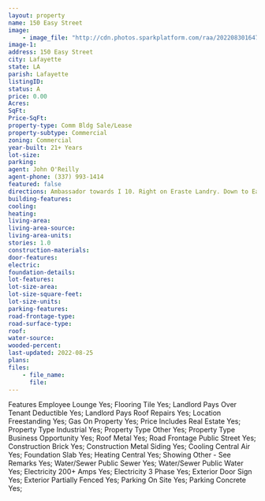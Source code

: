 ```yaml
---
layout: property
name: 150 Easy Street 
image:
    - image_file: "http://cdn.photos.sparkplatform.com/raa/20220830164721968080000000.jpg"
image-1:
address: 150 Easy Street
city: Lafayette
state: LA
parish: Lafayette
listingID: 
status: A
price: 0.00
Acres: 
SqFt: 
Price-SqFt: 
property-type: Comm Bldg Sale/Lease
property-subtype: Commercial
zoning: Commercial
year-built: 21+ Years
lot-size: 
parking: 
agent: John O'Reilly
agent-phone: (337) 993-1414
featured: false
directions: Ambassador towards I 10. Right on Eraste Landry. Down to Easy Street take a right. Property on the right.
building-features: 
cooling: 
heating: 
living-area: 
living-area-source: 
living-area-units: 
stories: 1.0
construction-materials: 
door-features: 
electric: 
foundation-details: 
lot-features: 
lot-size-area: 
lot-size-square-feet: 
lot-size-units: 
parking-features: 
road-frontage-type: 
road-surface-type: 
roof: 
water-source: 
wooded-percent: 
last-updated: 2022-08-25
plans: 
files:
    - file_name:
      file:
---
```

Features	Employee Lounge	Yes;
Flooring	Tile	Yes;
Landlord Pays	Over Tenant Deductible	Yes;
Landlord Pays	Roof Repairs	Yes;
Location	Freestanding	Yes;
Gas	On Property	Yes;
Price Includes	Real Estate	Yes;
Property Type	Industrial	Yes;
Property Type	Other	Yes;
Property Type	Business Opportunity	Yes;
Roof	Metal	Yes;
Road Frontage	Public Street	Yes;
Construction	Brick	Yes;
Construction	Metal Siding	Yes;
Cooling	Central Air	Yes;
Foundation	Slab	Yes;
Heating	Central	Yes;
Showing	Other - See Remarks	Yes;
Water/Sewer	Public Sewer	Yes;
Water/Sewer	Public Water	Yes;
Electricity	200+ Amps	Yes;
Electricity	3 Phase	Yes;
Exterior	Door Sign	Yes;
Exterior	Partially Fenced	Yes;
Parking	On Site	Yes;
Parking	Concrete	Yes;

